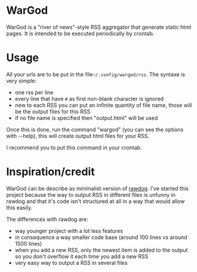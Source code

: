 # WarGod

WarGod is a "river of news"-style RSS aggregator that generate static html
pages. It is intended to be executed periodically by crontab.

# Usage

All your urls are to be put in the file<code>~/.config/wargod/rss</code>. The syntaxe is very simple:

* one rss per line
* every line that have <code>#</code> as first non-blank character is ignored
* new to each RSS you can put an infinite quantity of file name, those will be the output files for this RSS
* if no file name is specified then "output.html" will be used

Once this is done, run the command "wargod" (you can see the options with
--help), this will create output html files for your RSS.

I recommend you to put this command in your crontab.

# Inspiration/credit

WarGod can be describe as minimalist version of
[rawdog](http://offog.org/code/rawdog.html). I've started this project because
the way to output RSS in different files is unfunny in rawdog and that it's
code isn't structured at all in a way that would allow this easily.

The differences with rawdog are:

* way younger project with a lot less features
* in consequence a way smaller code base (around 100 lines vs around 1500 lines)
* when you add a new RSS, only the newest item is added to the output so you don't overflow it each time you add a new RSS
* very easy way to output a RSS in several files
